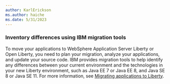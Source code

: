 ```yaml
---
author: KarlErickson
ms.author: haiche
ms.date: 5/31/2023
---
```


### Inventory differences using IBM migration tools

To move your applications to WebSphere Application Server Liberty or Open Liberty, you need to plan your migration, analyze your applications, and update your source code. IBM provides migration tools to help identify any differences between your current environment and the technologies in your new Liberty environment, such as Java EE 7 or Java EE 8, and Java SE 8 or Java SE 11. For more information, see [Migrating applications to Liberty](https://www.ibm.com/docs/was-liberty/core?topic=migrating-applications-liberty).
